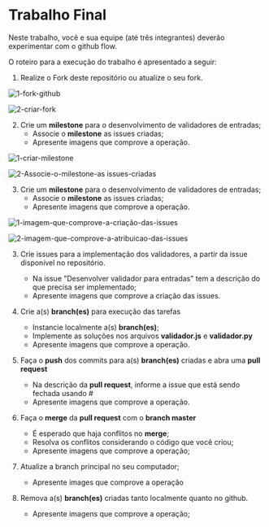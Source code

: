 # Trabalho Final

Neste trabalho, você e sua equipe (até três integrantes) deverão experimentar com o github flow.

O roteiro para a execução do trabalho é apresentado a seguir:

1. Realize o Fork deste repositório ou atualize o seu fork.

![1-fork-github](https://user-images.githubusercontent.com/12356493/235015325-7dfca351-5cf8-4f9f-bdd4-dc7bc4ebbcfd.png)

![2-criar-fork](https://user-images.githubusercontent.com/12356493/235015335-1943952c-6580-4113-9408-99237a348d2e.png)

2. Crie um __milestone__ para o desenvolvimento de validadores de entradas;
    - Associe o __milestone__ as issues criadas;
    - Apresente imagens que comprove a operação.

![1-criar-milestone](https://user-images.githubusercontent.com/12356493/235015441-399b1f22-05df-4be6-85d5-ff96841027ea.png)

![2-Associe-o-milestone-as issues-criadas](https://user-images.githubusercontent.com/12356493/235015453-1e9b94d1-9528-4c03-bdea-8f4f4413a9f4.png)


3. Crie um __milestone__ para o desenvolvimento de validadores de entradas;
    - Associe o __milestone__ as issues criadas;
    - Apresente imagens que comprove a operação.

![1-imagem-que-comprove-a-criação-das-issues](https://user-images.githubusercontent.com/12356493/235015469-91122f33-9e18-495e-a7a9-518f939c6bb4.png)

![2-imagem-que-comprove-a-atribuicao-das-issues](https://user-images.githubusercontent.com/12356493/235015475-5587d7cf-b07e-4f7b-acbd-ef11a318f5de.png)


3. Crie issues para a implementação dos validadores, a partir da issue disponível no repositório.
    - Na issue "Desenvolver validador para entradas" tem a descrição do que precisa ser implementado;
    - Apresente imagens que comprove a criação das issues.

4. Crie a(s) __branch(es)__ para execução das tarefas
    - Instancie localmente a(s) __branch(es)__;
    - Implemente as soluções nos arquivos __validador.js__ e __validador.py__
    - Apresente imagens que comprove a operação.

5. Faça o __push__ dos commits para a(s) __branch(es)__ criadas e abra uma __pull request__
    - Na descrição da __pull request__, informe a issue que está sendo fechada usando #
    - Apresente imagens que comprove a operação.

6. Faça o __merge__ da __pull request__ com o __branch master__
    - É esperado que haja conflitos no __merge__; 
    - Resolva os conflitos considerando o código que você criou;
    - Apresente imagens que comprove a operação;

7. Atualize a branch principal no seu computador;
    - Apresente images que comprove a operação

8. Remova a(s) __branch(es)__ criadas tanto localmente quanto no github.
    - Apresente imagens que comprove a operação;
